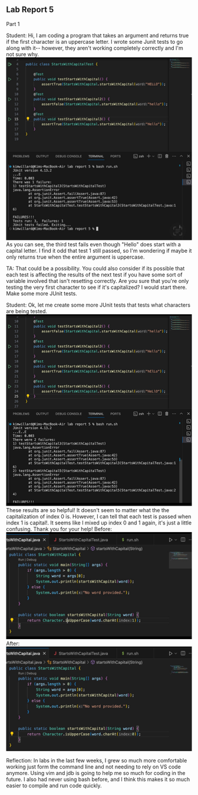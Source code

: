 ## Lab Report 5
Part 1

Student: Hi, I am coding a program that takes an argument and returns true if the
first character is an uppercase letter. I wrote some Junit tests to go along with it--
however, they aren't working completely correctly and I'm not sure why.
![i](IMG_4080.jpeg)
As you can see, the third test fails even though "Hello" does start with a capital
letter. I find it odd that test 1 still passed, so I'm wondering if maybe it only returns
true when the entire argument is uppercase.

TA: That could be a possibility. You could also consider if its possible that each
test is affecting the results of the next test if you have some sort of variable involved that
isn't resetting correctly. Are you sure that you're only testing the very first character to see if
it's capitalized? I would start there. Make some more JUnit tests.

Student: Ok, let me create some more JUnit tests that tests what characters are being tested.
![i](IMG_4081.jpeg)
These results are so helpful! It doesn't seem to matter what the the capitalization of index 0 is.
However, I can tell that each test is passed when index 1 is capital!. It seems like I mixed up index 0 and 1 again,
it's just a little confusing. Thank you for your help!
Before: 
![i](IMG_4082.jpeg)
After: 
![i](IMG_4083.jpeg)



Reflection: In labs in the last few weeks, I grew so much more comfortable working just form the command line
and not needing to rely on VS code anymore. Using vim and jdb is going to help me so much for coding in the future.
I also had never using bash before, and I think this makes it so much easier to compile and run code quickly.
